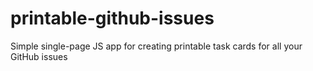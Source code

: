 # printable-github-issues
Simple single-page JS app for creating printable task cards for all your GitHub issues
